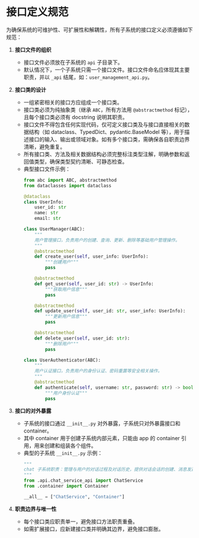 # 接口定义规范

为确保系统的可维护性、可扩展性和解耦性，所有子系统的接口定义必须遵循如下规范：

1. **接口文件的组织**
   - 接口文件必须放在子系统的 `api` 子目录下。
   - 默认情况下，一个子系统只需一个接口文件。接口文件命名应体现其主要职责，并以 `_api` 结尾，如：`user_management_api.py`。

2. **接口类的设计**
   - 一组紧密相关的接口方应组成一个接口类。
   - 接口类必须为纯抽象类（继承 `ABC`，所有方法用 `@abstractmethod` 标记），且每个接口类必须有 docstring 说明其职责。
   - 接口文件不得包含任何实现代码，仅可定义接口类及与接口直接相关的数据结构（如 dataclass、TypedDict、pydantic.BaseModel 等），用于描述接口的输入、输出或领域对象。如有多个接口类，需确保各自职责边界清晰，避免重复。
   - 所有接口类、方法及相关数据结构必须完整标注类型注解，明确参数和返回值类型，确保类型契约清晰、可静态检查。
   - 典型接口文件示例：
     ```python
     from abc import ABC, abstractmethod
     from dataclasses import dataclass

     @dataclass
     class UserInfo:
         user_id: str
         name: str
         email: str

     class UserManager(ABC):
         """
         用户管理接口，负责用户的创建、查询、更新、删除等基础用户管理操作。
         """
         @abstractmethod
         def create_user(self, user_info: UserInfo):
             """创建用户"""
             pass

         @abstractmethod
         def get_user(self, user_id: str) -> UserInfo:
             """获取用户信息"""
             pass

         @abstractmethod
         def update_user(self, user_id: str, user_info: UserInfo):
             """更新用户信息"""
             pass

         @abstractmethod
         def delete_user(self, user_id: str):
             """删除用户"""
             pass

     class UserAuthenticator(ABC):
         """
         用户认证接口，负责用户的身份认证、密码重置等安全相关操作。
         """
         @abstractmethod
         def authenticate(self, username: str, password: str) -> bool:
             """用户身份认证"""
             pass
     ```

3. **接口的对外暴露**
   - 子系统的接口通过 `__init__.py` 对外暴露，子系统只对外暴露接口和 container。
   - 其中 container 用于创建子系统内部元素，只能由 app 的 container 引用，用来创建和组装各个组件。
   - 典型的子系统 `__init__.py` 示例：
     ```python
     """
     chat 子系统职责：管理与用户的对话过程及对话历史，提供对话会话的创建、消息发送、历史查询等能力。
     """
     from .api.chat_service_api import ChatService
     from .container import Container

     __all__ = ["ChatService", "Container"]
     ```

4. **职责边界与唯一性**
   - 每个接口类应职责单一，避免接口方法职责重叠。
   - 如需扩展接口，应新建接口类并明确其边界，避免接口膨胀。
